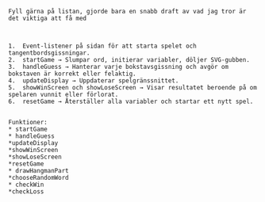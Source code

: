 	
    Fyll gärna på listan, gjorde bara en snabb draft av vad jag tror är det viktiga att få med
    
    
    
    1.	Event-listener på sidan för att starta spelet och tangentbordsgissningar.
	2.	startGame → Slumpar ord, initierar variabler, döljer SVG-gubben.
	3.	handleGuess → Hanterar varje bokstavsgissning och avgör om bokstaven är korrekt eller felaktig.
	4.	updateDisplay → Uppdaterar spelgränssnittet.
	5.	showWinScreen och showLoseScreen → Visar resultatet beroende på om spelaren vunnit eller förlorat.
	6.	resetGame → Återställer alla variabler och startar ett nytt spel.


    Funktioner:
    * startGame
    * handleGuess
    *updateDisplay
    *showWinScreen
    *showLoseScreen
    *resetGame
    * drawHangmanPart
    *chooseRandomWord
    * checkWin
    *checkLoss
    
